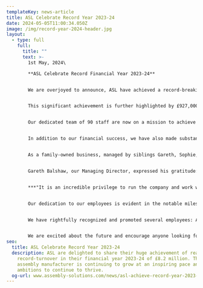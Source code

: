 ```yaml
---
templateKey: news-article
title: ASL Celebrate Record Year 2023-24
date: 2024-05-05T11:00:34.050Z
image: /img/record-year-2024-header.jpg
layout:
  - type: full
    full:
      title: ""
      text: >-
        1st May, 2024\

        **ASL Celebrate Record Financial Year 2023-24**


        We are overjoyed to announce, ASL have achieved a record-breaking financial year with a remarkable turnover of £8.2 million. 


        This significant achievement is further highlighted by £927,000 of brand-new business secured over the past year, showcasing our strong growth and strategic success.


        Our dedicated team of 90 staff are now on a mission to achieve £10 million turnover by 2026, and we are putting in the plans to accommodate for the expansion. We are currently planning one of biggest renovation projects to date, which is to construct a construct a mezzanine within the factory that will create additional office space to support an extra 20 employees.


        In addition to our financial success, we have also made substantial investments in infrastructure and workforce. Recent expenditures include £100,000 on solar panels and £75,000 on a state-of-the-art stock system with two new stock controllers. These investments reflect our commitment to innovation, sustainability, and operational excellence, aiming to enhance efficiency and build customer trust.


        As a family-owned business, managed by siblings Gareth, Sophie, and Oliver Balshaw, we are thrilled with this year's achievements and optimistic about future growth. 


        Gareth Balshaw, our Managing Director, expressed his gratitude: 


        ***"It is an incredible privilege to run the company and work with such a dedicated team. The commitment and passion from all our staff have been key to our success, leading to record order books and sales figures."***


        Our dedication to our employees is evident in the notable milestones achieved by several team members. Over the past year, Rob Parkinson celebrated his 20-year anniversary, incredibly without a day off sick! Michele Barnes also reached a major milestone, celebrating her 10th year of service. 


        We have rightfully recognized and promoted several employees: Adam Tunnah to Costing Supervisor, Adam Walsh to Junior Engineer, Petronela Bordeianu to Team Leader, Madalina Tecucianu to Purchase Ledger, and Melania Rovetto to Production Supervisor.


        We are excited about the future and encourage anyone looking for a production operator role to apply by emailing: [aubrey.oldham@assembly-solutions.com](<>) and [phil.beales@assembly-solutions.com](<>).
seo:
  title: ASL Celebrate Record Year 2023-24
  description: ASL are delighted to share their huge achievement of reaching a
    record-turnover in their financial year 2023-24 of £8.2 million. The cable
    assembly manufacturer is continuing to grow at an inspiring pace and has big
    ambitions to continue to thrive.
  og-url: www.assembly-solutions.com/news/asl-achieve-record-year-2023-24
---
```

